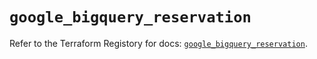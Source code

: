 # `google_bigquery_reservation`

Refer to the Terraform Registory for docs: [`google_bigquery_reservation`](https://www.terraform.io/docs/providers/google-beta/r/google_bigquery_reservation).
